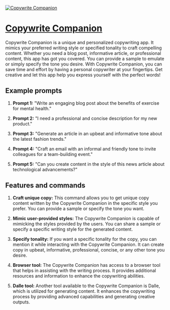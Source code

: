 [![Copywrite Companion](https://files.oaiusercontent.com/file-8RY5U3xHJ1630wRMVdzH6B1I?se=2123-10-19T13%3A23%3A55Z&sp=r&sv=2021-08-06&sr=b&rscc=max-age%3D31536000%2C%20immutable&rscd=attachment%3B%20filename%3Df7eed6f4-1321-407a-8d22-5861597469e5.png&sig=p1akRxPS5slXbz%2Bw66e8IhIY1GvDbtve5v2mrpiM/oE%3D)](https://chat.openai.com/g/g-9f97bYUQt-copywrite-companion)

# [Copywrite Companion](https://chat.openai.com/g/g-9f97bYUQt-copywrite-companion)

Copywrite Companion is a unique and personalized copywriting app. It mimics your preferred writing style or specified tonality to craft compelling content. Whether you need a blog post, informative article, or professional content, this app has got you covered. You can provide a sample to emulate or simply specify the tone you desire. With Copywrite Companion, you can save time and effort by having a personal copywriter at your fingertips. Get creative and let this app help you express yourself with the perfect words!

## Example prompts

1. **Prompt 1:** "Write an engaging blog post about the benefits of exercise for mental health."

2. **Prompt 2:** "I need a professional and concise description for my new product."

3. **Prompt 3:** "Generate an article in an upbeat and informative tone about the latest fashion trends."

4. **Prompt 4:** "Craft an email with an informal and friendly tone to invite colleagues for a team-building event."

5. **Prompt 5:** "Can you create content in the style of this news article about technological advancements?"

## Features and commands

1. **Craft unique copy:** This command allows you to get unique copy content written by the Copywrite Companion in the specific style you prefer. You can provide a sample or specify the tone you want.

2. **Mimic user-provided styles:** The Copywrite Companion is capable of mimicking the styles provided by the users. You can share a sample or specify a specific writing style for the generated content.

3. **Specify tonality:** If you want a specific tonality for the copy, you can mention it while interacting with the Copywrite Companion. It can create copy in upbeat, informative, professional, concise, or any other tone you desire.

4. **Browser tool:** The Copywrite Companion has access to a browser tool that helps in assisting with the writing process. It provides additional resources and information to enhance the copywriting abilities.

5. **Dalle tool:** Another tool available to the Copywrite Companion is Dalle, which is utilized for generating content. It enhances the copywriting process by providing advanced capabilities and generating creative outputs.